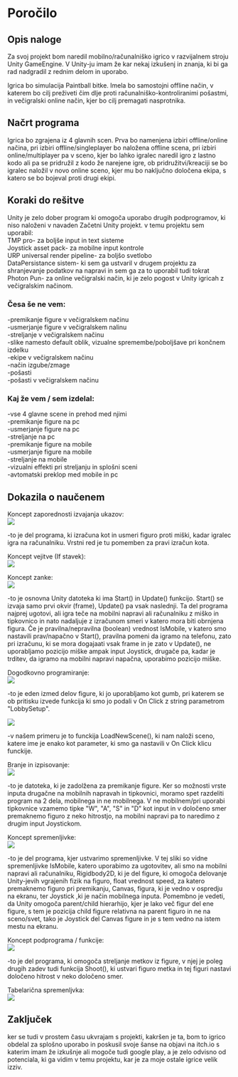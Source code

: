 # Poročilo
## Opis naloge

Za svoj projekt bom naredil mobilno/računalniško igrico v razvijalnem stroju Unity GameEngine. V Unity-ju imam že kar nekaj izkušenj in znanja, ki bi ga rad nadgradil z rednim delom in uporabo.

Igrica bo simulacija Paintball bitke. Imela bo samostojni offline način, v katerem bo cilj preživeti čim dlje proti računalniško-kontroliranimi pošastmi, in večigralski online način, kjer bo cilj premagati nasprotnika.

## Načrt programa

Igrica bo zgrajena iz 4 glavnih scen. Prva bo namenjena izbiri offline/online načina, pri izbiri offline/singleplayer bo naložena offline scena, pri izbiri online/multiplayer pa v sceno, kjer bo lahko igralec naredil igro z lastno kodo ali pa se pridružil z kodo že narejene igre, ob pridružitvi/kreaciji se bo igralec naložil v novo online sceno, kjer mu bo naključno določena ekipa, s katero se bo bojeval proti drugi ekipi.

## Koraki do rešitve <br>
Unity je zelo dober program ki omogoča uporabo drugih podprogramov, ki niso naloženi v navaden Začetni Unity projekt. v temu projektu sem uporabil: <br>
TMP pro- za boljše input in text sisteme <br>
Joystick asset pack- za mobilne input kontrole <br>
URP universal render pipeline- za boljšo svetlobo <br>
DataPersistance sistem- ki sem ga ustvaril v drugem projektu za shranjevanje podatkov na napravi in sem ga za to uporabil tudi tokrat <br>
Photon Pun- za online večigralski način, ki je zelo pogost v Unity igricah z večigralskim načinom. <br>

### Česa še ne vem: <br>
-premikanje figure v večigralskem načinu <br>
-usmerjanje figure v večigralskem nalinu <br>
-streljanje v večigralskem načinu <br>
-slike namesto default oblik, vizualne spremembe/poboljšave pri končnem izdelku <br>
-ekipe v večigralskem načinu <br>
-način izgube/zmage <br>
-pošasti <br>
-pošasti v večigralskem načinu <br>


### Kaj že vem / sem izdelal: <br>
-vse 4 glavne scene in prehod med njimi <br>
-premikanje figure na pc <br>
-usmerjanje figure na pc <br>
-streljanje na pc <br>
-premikanje figure na mobile <br>
-usmerjanje figure na mobile <br>
-streljanje na mobile <br>
-vizualni effekti pri streljanju in splošni sceni <br>
-avtomatski preklop med mobile in pc  <br>

## Dokazila o naučenem

Koncept zaporednosti izvajanja ukazov: <br>
![](Slike%20v%20PNG/zaporedjedogodkov.png)

  -to je del programa, ki izračuna kot in usmeri figuro proti miški, kadar igralec igra na računalniku.
   Vrstni red je tu pomemben za pravi izračun kota.

Koncept vejitve (If stavek): <br>
![](Slike%20v%20PNG/vejedogodkov.png)

Koncept zanke: <br>
![](Slike%20v%20PNG/.png)

  -to je osnovna Unity datoteka ki ima Start() in Update() funkcijo. Start() se izvaja samo prvi okvir (frame), Update() pa vsak naslednji. Ta del programa najprej ugotovi, ali igra teče na mobilni napravi ali računalniku z miško in tipkovnico in nato nadaljuje z izračunom smeri v katero mora biti obrnjena figura. Če je pravilna/nepravilna (boolean) vrednost IsMobile, v katero smo nastavili prav/napačno v Start(), pravilna pomeni da igramo na telefonu, zato pri izračunu, ki se mora dogajaati vsak frame in je zato v Update(), ne uporabljamo pozicijo miške ampak input Joystick, drugače pa, kadar je trditev, da igramo na mobilni napravi napačna, uporabimo pozicijo miške.

Dogodkovno programiranje: <br>
![](Slike%20v%20PNG/interaktivnigumbi.png)

  -to je eden izmed delov figure, ki jo uporabljamo kot gumb, pri katerem se ob pritisku izvede funkcija ki smo jo podali v On Click z string parametrom "LobbySetup".

![](Slike%20v%20PNG/buttonclickevent.png)

  -v našem primeru je to funckija LoadNewScene(), ki nam naloži sceno, katere ime je enako kot parameter, ki smo ga nastavili v On Click klicu funckije.

Branje in izpisovanje: <br>
![](Slike%20v%20PNG/inputdogodki.png)

  -to je datoteka, ki je zadolžena za premikanje figure. Ker so možnosti vrste inputa drugačne na mobilnih napravah in tipkovnici, moramo spet razdeliti program na 2 dela, mobilnega in ne mobilnega. V ne mobilnem/pri uporabi tipkovnice vzamemo tipke "W", "A", "S" in "D" kot input in v določeno smer premaknemo figuro z neko hitrostjo, na mobilni napravi pa to naredimo z drugim input Joystickom.

Koncept spremenljivke: <br>
![](Slike%20v%20PNG/spremenljivke.png)

  -to je del programa, kjer ustvarimo spremenljivke. V tej sliki so vidne spremenljivke IsMobile, katero uporabimo za ugotovitev, ali smo na mobilni napravi ali računalniku, Rigidbody2D, ki je del figure, ki omogoča delovanje Unity-jevih vgrajenih fizik na figuro, float vrednost speed, za katero premaknemo figuro pri premikanju, Canvas, figura, ki je vedno v ospredju na ekranu, ter Joystick ,ki je način mobilnega inputa. Pomembno je vedeti, da Unity omogoča parent/child hierarhijo, kjer je lako več figur del ene figure, s tem je pozicija child figure relativna na parent figuro in ne na sceno/svet, tako je Joystick del Canvas figure in je s tem vedno na istem mestu na ekranu.

Koncept podprograma / funkcije: <br>
![](Slike%20v%20PNG/funkcija.png)

  -to je del programa, ki omogoča streljanje metkov iz figure, v njej je poleg drugih zadev tudi funkcija Shoot(), ki ustvari figuro metka in tej figuri nastavi določeno hitrost v neko določeno smer.

Tabelarična spremenljvka: <br>
![](Slike%20v%20PNG/.png)

## Zaključek

ker se tudi v prostem času ukvrajam s projekti, kakršen je ta, bom to igrico obdelal za splošno uporabo in poskusil svoje šanse na objavi na itch.io s katerim imam že izkušnje ali mogoče tudi google play, a je zelo odvisno od potenciala, ki ga vidim v temu projektu, kar je za moje ostale igrice velik izziv.
